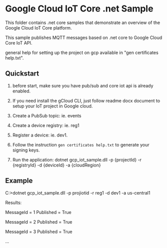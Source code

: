 # Google Cloud IoT Core .net Sample
This folder contains .net core samples that demonstrate an overview of the Google Cloud IoT Core platform.

This sample publishes MQTT messages based on .net core to Google Cloud Core IoT API.

general help for setting up the project on gcp available in "gen certificates help.txt".


## Quickstart
1. before start, make sure you have pub/sub and core iot api is already enabled.

2. If you need install the gCloud CLI, just follow readme docx document to setup your IoT project in Google cloud.

3. Create a PubSub topic: ie. events

4. Create a device registry: ie. reg1

5. Register a device: ie. dev1.

6. Follow the instruction `gen certificates help.txt` to generate your signing keys.

7. Run the application:
  dotnet gcp_iot_sample.dll -p {projectId} -r {registryId} -d {deviceId} -a {cloudRegion}

## Example

C:\>dotnet gcp_iot_sample.dll -p projiotid -r reg1 -d dev1 -a us-central1

Results:

MessageId = 1 Published = True

MessageId = 2 Published = True

MessageId = 3 Published = True

...
